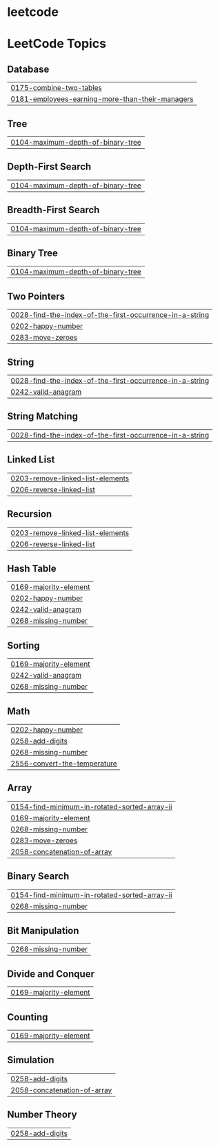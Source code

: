 # leetcode
<!---LeetCode Topics Start-->
# LeetCode Topics
## Database
|  |
| ------- |
| [0175-combine-two-tables](https://github.com/sinan742/leetcode/tree/master/0175-combine-two-tables) |
| [0181-employees-earning-more-than-their-managers](https://github.com/sinan742/leetcode/tree/master/0181-employees-earning-more-than-their-managers) |
## Tree
|  |
| ------- |
| [0104-maximum-depth-of-binary-tree](https://github.com/sinan742/leetcode/tree/master/0104-maximum-depth-of-binary-tree) |
## Depth-First Search
|  |
| ------- |
| [0104-maximum-depth-of-binary-tree](https://github.com/sinan742/leetcode/tree/master/0104-maximum-depth-of-binary-tree) |
## Breadth-First Search
|  |
| ------- |
| [0104-maximum-depth-of-binary-tree](https://github.com/sinan742/leetcode/tree/master/0104-maximum-depth-of-binary-tree) |
## Binary Tree
|  |
| ------- |
| [0104-maximum-depth-of-binary-tree](https://github.com/sinan742/leetcode/tree/master/0104-maximum-depth-of-binary-tree) |
## Two Pointers
|  |
| ------- |
| [0028-find-the-index-of-the-first-occurrence-in-a-string](https://github.com/sinan742/leetcode/tree/master/0028-find-the-index-of-the-first-occurrence-in-a-string) |
| [0202-happy-number](https://github.com/sinan742/leetcode/tree/master/0202-happy-number) |
| [0283-move-zeroes](https://github.com/sinan742/leetcode/tree/master/0283-move-zeroes) |
## String
|  |
| ------- |
| [0028-find-the-index-of-the-first-occurrence-in-a-string](https://github.com/sinan742/leetcode/tree/master/0028-find-the-index-of-the-first-occurrence-in-a-string) |
| [0242-valid-anagram](https://github.com/sinan742/leetcode/tree/master/0242-valid-anagram) |
## String Matching
|  |
| ------- |
| [0028-find-the-index-of-the-first-occurrence-in-a-string](https://github.com/sinan742/leetcode/tree/master/0028-find-the-index-of-the-first-occurrence-in-a-string) |
## Linked List
|  |
| ------- |
| [0203-remove-linked-list-elements](https://github.com/sinan742/leetcode/tree/master/0203-remove-linked-list-elements) |
| [0206-reverse-linked-list](https://github.com/sinan742/leetcode/tree/master/0206-reverse-linked-list) |
## Recursion
|  |
| ------- |
| [0203-remove-linked-list-elements](https://github.com/sinan742/leetcode/tree/master/0203-remove-linked-list-elements) |
| [0206-reverse-linked-list](https://github.com/sinan742/leetcode/tree/master/0206-reverse-linked-list) |
## Hash Table
|  |
| ------- |
| [0169-majority-element](https://github.com/sinan742/leetcode/tree/master/0169-majority-element) |
| [0202-happy-number](https://github.com/sinan742/leetcode/tree/master/0202-happy-number) |
| [0242-valid-anagram](https://github.com/sinan742/leetcode/tree/master/0242-valid-anagram) |
| [0268-missing-number](https://github.com/sinan742/leetcode/tree/master/0268-missing-number) |
## Sorting
|  |
| ------- |
| [0169-majority-element](https://github.com/sinan742/leetcode/tree/master/0169-majority-element) |
| [0242-valid-anagram](https://github.com/sinan742/leetcode/tree/master/0242-valid-anagram) |
| [0268-missing-number](https://github.com/sinan742/leetcode/tree/master/0268-missing-number) |
## Math
|  |
| ------- |
| [0202-happy-number](https://github.com/sinan742/leetcode/tree/master/0202-happy-number) |
| [0258-add-digits](https://github.com/sinan742/leetcode/tree/master/0258-add-digits) |
| [0268-missing-number](https://github.com/sinan742/leetcode/tree/master/0268-missing-number) |
| [2556-convert-the-temperature](https://github.com/sinan742/leetcode/tree/master/2556-convert-the-temperature) |
## Array
|  |
| ------- |
| [0154-find-minimum-in-rotated-sorted-array-ii](https://github.com/sinan742/leetcode/tree/master/0154-find-minimum-in-rotated-sorted-array-ii) |
| [0169-majority-element](https://github.com/sinan742/leetcode/tree/master/0169-majority-element) |
| [0268-missing-number](https://github.com/sinan742/leetcode/tree/master/0268-missing-number) |
| [0283-move-zeroes](https://github.com/sinan742/leetcode/tree/master/0283-move-zeroes) |
| [2058-concatenation-of-array](https://github.com/sinan742/leetcode/tree/master/2058-concatenation-of-array) |
## Binary Search
|  |
| ------- |
| [0154-find-minimum-in-rotated-sorted-array-ii](https://github.com/sinan742/leetcode/tree/master/0154-find-minimum-in-rotated-sorted-array-ii) |
| [0268-missing-number](https://github.com/sinan742/leetcode/tree/master/0268-missing-number) |
## Bit Manipulation
|  |
| ------- |
| [0268-missing-number](https://github.com/sinan742/leetcode/tree/master/0268-missing-number) |
## Divide and Conquer
|  |
| ------- |
| [0169-majority-element](https://github.com/sinan742/leetcode/tree/master/0169-majority-element) |
## Counting
|  |
| ------- |
| [0169-majority-element](https://github.com/sinan742/leetcode/tree/master/0169-majority-element) |
## Simulation
|  |
| ------- |
| [0258-add-digits](https://github.com/sinan742/leetcode/tree/master/0258-add-digits) |
| [2058-concatenation-of-array](https://github.com/sinan742/leetcode/tree/master/2058-concatenation-of-array) |
## Number Theory
|  |
| ------- |
| [0258-add-digits](https://github.com/sinan742/leetcode/tree/master/0258-add-digits) |
<!---LeetCode Topics End-->